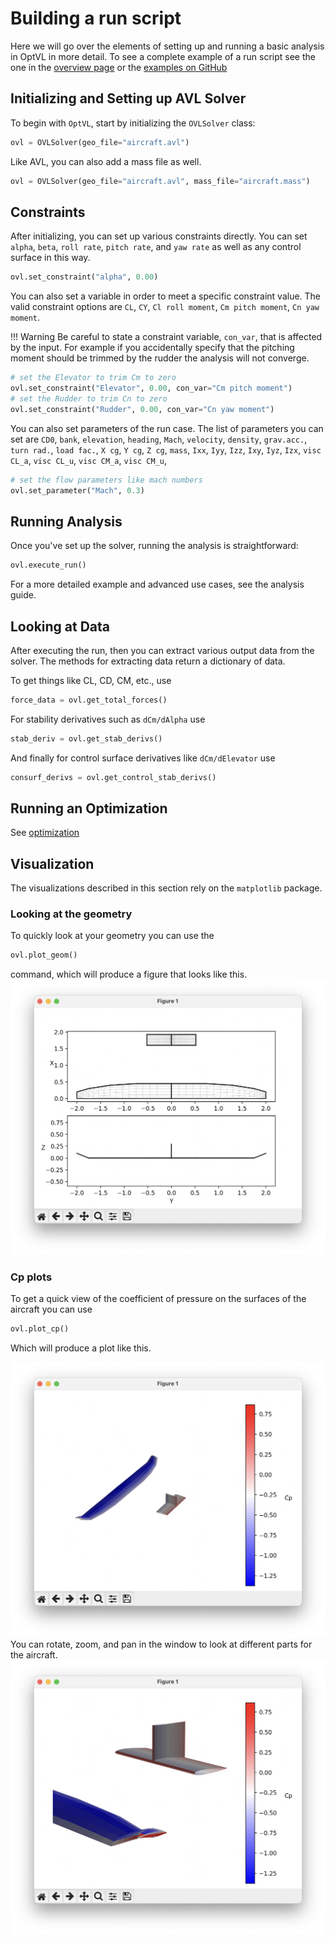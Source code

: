 
# Building a run script
Here we will go over the elements of setting up and running a basic analysis in OptVL in more detail. 
To see a complete example of a run script see the one in the [overview page](overview.md) or the [examples on GitHub]()


## Initializing and Setting up AVL Solver
To begin with `OptVL`, start by initializing the `OVLSolver` class:

```python
ovl = OVLSolver(geo_file="aircraft.avl")
```

Like AVL, you can also add a mass file as well. 

```python
ovl = OVLSolver(geo_file="aircraft.avl", mass_file="aircraft.mass")
```


## Constraints
After initializing, you can set up various constraints directly.
You can set `alpha`, `beta`, `roll rate`, `pitch rate`, and `yaw rate` as well as any control surface in this way. 

```python
ovl.set_constraint("alpha", 0.00)
```

You can also set a variable in order to meet a specific constraint value. 
The valid constraint options are `CL`, `CY`, `Cl roll moment`, `Cm pitch moment`, `Cn yaw moment`.

!!! Warning
    Be careful to state a constraint variable, `con_var`, that is affected by the input. For example if you accidentally specify that the pitching moment should be trimmed by the rudder the analysis will not converge. 

```python
# set the Elevator to trim Cm to zero
ovl.set_constraint("Elevator", 0.00, con_var="Cm pitch moment")
# set the Rudder to trim Cn to zero
ovl.set_constraint("Rudder", 0.00, con_var="Cn yaw moment")
```

You can also set parameters of the run case. 
The list of parameters you can set are `CD0`, `bank`, `elevation`, `heading`, `Mach`, `velocity`, `density`, `grav.acc.`, `turn rad.`, `load fac.`, `X cg`, `Y cg`, `Z cg`, `mass`, `Ixx`, `Iyy`, `Izz`, `Ixy`, `Iyz`, `Izx`, `visc CL_a`, `visc CL_u`, `visc CM_a`, `visc CM_u`,
```python 
# set the flow parameters like mach numbers
ovl.set_parameter("Mach", 0.3)
```

## Running Analysis

Once you've set up the solver, running the analysis is straightforward:

```python
ovl.execute_run()
```

For a more detailed example and advanced use cases, see the analysis guide.

## Looking at Data
After executing the run, then you can extract various output data from the solver.
The methods for extracting data return a dictionary of data. 

To get things like CL, CD, CM, etc., use 
```python 
force_data = ovl.get_total_forces()
```
For stability derivatives such as `dCm/dAlpha` use
```python
stab_deriv = ovl.get_stab_derivs()
```
And finally for control surface derivatives like `dCm/dElevator` use
```python
consurf_derivs = ovl.get_control_stab_derivs()
```

## Running an Optimization 
See [optimization](optimization_overview.md)

## Visualization
The visualizations described in this section rely on the `matplotlib` package. 

### Looking at the geometry
To quickly look at your geometry you can use the
```python
ovl.plot_geom()
``` 
command, which will produce a figure that looks like this. 
![aircraft geometry plot](figures/aircraft_geom.png)


### Cp plots 
To get a quick view of the coefficient of pressure on the surfaces of the aircraft you can use 
```python
ovl.plot_cp()
```
Which will produce a plot like this. 

![aircraft cp](figures/aircraft_cp.png)
You can rotate, zoom, and pan in the window to look at different parts for the aircraft.
![aircraft cp view 2](figures/aircraft_cp_view2.png)
